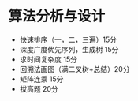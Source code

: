 # 算法分析与设计

- 快速排序（一，二，三遍）15分
- 深度广度优先序列，生成树 15分
- 求时间复杂度 15分
- 回溯法画图（满二叉树+总结）20分
- 矩阵连乘 15分
- 拔高题 20分
